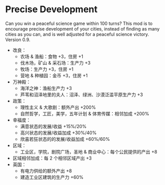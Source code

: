 # Precise Development

Can you win a peaceful science game within 100 turns? This mod is to encourage precise development of your cities, instead of finding as many cities as you can, and is well adjusted for a peaceful science victory. Version 0.9.

- 改良：
  - 农场 & 渔船：食物 +3，住房 +1
  - 伐木场，矿山 & 采石场：生产力 +3
  - 牧场：生产力 +3，住房 +1
  - 营地 & 种植园：金币 +3，住房 +1
- 万神殿：
  - 海洋之神：渔船生产力 +3
  - 芦苇和沼泽地里的夫人：沼泽、绿洲、沙漠泛滥平原生产力 +3
- 政策：
  - 理性主义 & 大歌剧：额外产出 +200%
  - 自然哲学，工匠，美学，五年计划 & 体育传媒：相邻加成 +200%
- 幸福度：
  - 满意状态的发展/收益 +15%/20%
  - 高兴状态的发展/收益加成 +30%/40%
  - 欣喜若狂状态的的发展/收益加成 +60%/60%
- 区域：
  - 工业区，学院，剧院广场，圣地 & 商业中心：每个公民提供的产出 +8
- 区域相邻加成：每 2 个相邻区域产出 +3
- 英国：
  - 有电力供给的额外产出 +8
  - 建造工业区建筑的生产力 +60%
